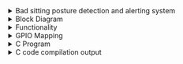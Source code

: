 
<details> 
  <summary>  Bad sitting posture detection and alerting system </summary> 
  Long sitting hours has caused a lot of health problems. This solution will constantly measure the distance between the chair and a persons head and back. Based on the measured distance, if it is found that the person is not sitting straight, then it will set the buzzer and the led high. A potentiometer is also added so that the user can define the timeout after which each measurement happens.
</details>
  <details> 
  <summary>  Block Diagram   </summary> 
 <img width="526" alt="image" src=https://github.com/user-attachments/assets/6f436052-3a84-4857-8e6e-a06ceec7bf42>
  </details>
  <details> 
  <summary>  Functionality </summary> 
     
  1. Set the timeout value using a potentiometer.
    
  2. The trigger pin is set to high for ultrasonic sensor1(used for measuring the head distance). When the trigger pin is pulled high, 
     then sound waves are sent from the sensor. Pull the trigger pin to low after waiting for 12msec.
     
  3. The echo pin output from the sensor1 goes high and the time for which the echo pin goes high is noted. Distance is calculated for 
     sensor1.
     
  4. Repeat steps 2 to 3 for sensor2.
     
  5. The distance received from both the sensors are compared, and if its greater than a hard coded value(value decided based on a 
     straight posture),then go to step6, else goto step7.
     
  6. Pull the led and buzzer output pin high.
     
  7. Wait for the user defined timeout value and go to step2.
     </details>
<details> 
  <summary>  GPIO Mapping </summary> 
      <img width="526" alt="image" src=https://github.com/user-attachments/assets/7fd95719-615c-46a8-b79d-e9a34e67bcfc>
</details>
<details>
  <summary> C Program </summary>
  
  [Sitting_posture_detection.c](./Sitting_posture_detection.c) 
  
   </details>

   <details> 
  <summary>  C code compilation output </summary> 
      <img width="526" alt="image" src=https://github.com/user-attachments/assets/4ce0a4d7-da0e-4df7-be44-229ee3cfcb45>
    <img width="526" alt="image" src=https://github.com/user-attachments/assets/a53c4b7c-2b8a-4944-a1fd-9ac8ff9bd01c>

</details>


